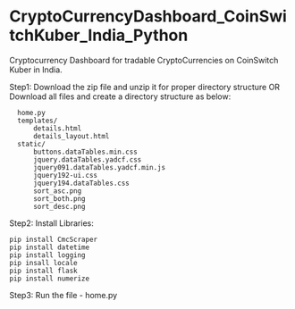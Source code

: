 # CryptoCurrencyDashboard_CoinSwitchKuber_India_Python
Cryptocurrency Dashboard for tradable CryptoCurrencies on CoinSwitch Kuber in India.

Step1: Download the zip file and unzip it for proper directory structure
OR
Download all files and create a directory structure as below:
    
      home.py
      templates/
          details.html
          details_layout.html
      static/
          buttons.dataTables.min.css
          jquery.dataTables.yadcf.css
          jquery091.dataTables.yadcf.min.js
          jquery192-ui.css
          jquery194.dataTables.css
          sort_asc.png
          sort_both.png
          sort_desc.png
          
Step2: Install Libraries:

    pip install CmcScraper
    pip install datetime
    pip install logging
    pip insall locale
    pip install flask
    pip install numerize
          
Step3: Run the file - home.py
